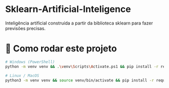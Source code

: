 # Sklearn-Artificial-Inteligence
Inteligência artificial construída a partir da biblioteca sklearn para fazer previsões precisas.

# 🚀 Como rodar este projeto

```bash
# Windows (PowerShell)
python -m venv venv && .\venv\Scripts\Activate.ps1 && pip install -r requirements.txt

# Linux / MacOS
python3 -m venv venv && source venv/bin/activate && pip install -r requirements.txt
